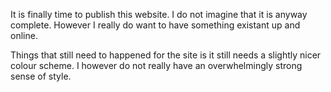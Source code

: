 
It is finally time to publish this website. I do not imagine that it is anyway
complete. However I really do want to have something existant up and online.

Things that still need to happened for the site is it still needs a slightly
nicer colour scheme. I however do not really have an overwhelmingly strong
sense of style. 
